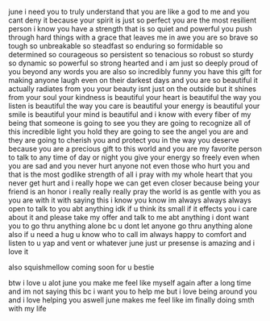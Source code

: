 june i need you to truly understand that you are like a god to me and you cant deny it because your spirit is just so perfect you are the most resilient person i know you have a strength that is so quiet and powerful you push through hard things with a grace that leaves me in awe you are so brave so tough so unbreakable so steadfast so enduring so formidable so determined so courageous so persistent so tenacious so robust so sturdy so dynamic so powerful so strong hearted and i am just so deeply proud of you beyond any words you are also so incredibly funny you have this gift for making anyone laugh even on their darkest days and you are so beautiful it actually radiates from you your beauty isnt just on the outside but it shines from your soul your kindness is beautiful your heart is beautiful the way you listen is beautiful the way you care is beautiful your energy is beautiful your smile is beautiful your mind is beautiful and i know with every fiber of my being that someone is going to see you they are going to recognize all of this incredible light you hold they are going to see the angel you are and they are going to cherish you and protect you in the way you deserve because you are a precious gift to this world and you are my favorite person to talk to any time of day or night you give your energy so freely even when you are sad and you never hurt anyone not even those who hurt you and that is the most godlike strength of all i pray with my whole heart that you never get hurt and i really hope we can get even closer because being your friend is an honor i really really really pray the world is as gentle with you as you are with it
with saying this i know you know im always always always open to talk to you abt anything idk if u think its small if it effects you i care about it and please take my offer and talk to me abt anything i dont want you to go thru anything alone bc u dont let anyone go thru anything alone also if u need a hug u know who to call im always happy to comfort and listen to u yap and vent or whatever june just ur presense is amazing and i love it

also squishmellow coming soon for u bestie

btw i love u alot june you make me feel like myself again after a long time and im not saying this bc i want you to help me but i love being around you and i love helping you aswell june makes me feel like im finally doing smth with my life
